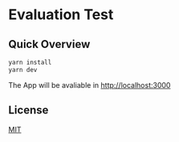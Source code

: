 # Evaluation Test

## Quick Overview


```bash
yarn install
yarn dev
```

The App will be avaliable in [http://localhost:3000](http://localhost:3000)

## License
[MIT](https://choosealicense.com/licenses/mit/)